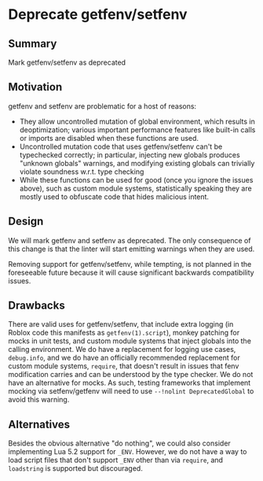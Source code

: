 # Deprecate getfenv/setfenv

## Summary

Mark getfenv/setfenv as deprecated

## Motivation

getfenv and setfenv are problematic for a host of reasons:

- They allow uncontrolled mutation of global environment, which results in deoptimization; various important performance features
like built-in calls or imports are disabled when these functions are used.
- Uncontrolled mutation code that uses getfenv/setfenv can't be typechecked correctly; in particular, injecting new
globals produces "unknown globals" warnings, and modifying existing globals can trivially violate soundness w.r.t. type
checking
- While these functions can be used for good (once you ignore the issues above), such as custom module systems, statistically speaking
they are mostly used to obfuscate code that hides malicious intent.

## Design

We will mark getfenv and setfenv as deprecated. The only consequence of this change is that the linter will start emitting warnings when they are used.

Removing support for getfenv/setfenv, while tempting, is not planned in the foreseeable future because it will cause significant backwards compatibility issues.

## Drawbacks

There are valid uses for getfenv/setfenv, that include extra logging (in Roblox code this manifests as `getfenv(1).script`), monkey patching for mocks in unit tests, and custom module systems that inject globals into the calling environment. We do have a replacement for logging use cases, `debug.info`, and we do have an officially recommended replacement for custom module systems, `require`, that doesn't result in issues that fenv modification carries and can be understood by the type checker. We do not have an alternative for mocks. As such, testing frameworks that implement mocking via setfenv/getfenv will need to use `--!nolint DeprecatedGlobal` to avoid this warning.

## Alternatives

Besides the obvious alternative "do nothing", we could also consider implementing Lua 5.2 support for `_ENV`. However, we do not have a way to load script files that don't support `_ENV` other than via `require`, and `loadstring` is supported but discouraged.
